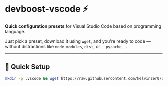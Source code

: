 # devboost-vscode ⚡

**Quick configuration presets** for Visual Studio Code based on programming language.

Just pick a preset, download it using `wget`, and you're ready to code — without distractions like `node_modules`, `dist`, or `__pycache__`.

---

## 🚀 Quick Setup

```bash
mkdir -p .vscode && wget https://raw.githubusercontent.com/kelvinzer0/devboost-vscode/main/node -O .vscode/settings.json
```
